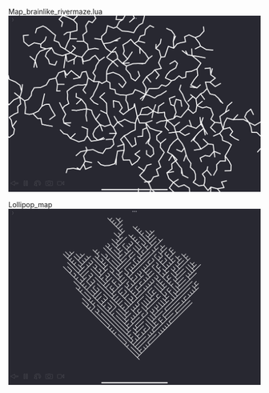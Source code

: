 Map_brainlike_rivermaze.lua
![screenshot](Media/948FC64C-C0B1-400F-8788-76D2AD2D771E.png)

Lollipop_map
![screenshot](Media/7CCDBF34-ECDD-49A6-AF3C-5F28E88C807A.png)
